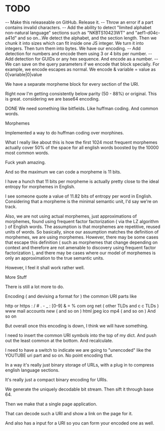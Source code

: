 # TODO

-- Make this releaseable on GitHub. Release it.
-- Throw an error if a part contains invalid characters. 
-- Add the ability to detect "limited alphabet non-natural language" sections such as
"NKBTS10423WT" and "aef1-d04c-a41d" and so on...We detect the alphabet, and the section length.
Then we chunk it into sizes which can fit inside one JS integer. We turn it into integers. Then 
turn them into bytes. We have our encoding.
-- Add detection for numbers and encode them using 3 or 4 bits per number. 
-- Add detection for GUIDs or any hex sequence. And encode as a number.
-- We can save on the query parameters if we encode that block specially. 
For example, we encode escapes as normal. We encode & variable = value as
0|variable|0|value

We have a separate morpheme block for every section of the URI.

Right now I'm getting consistently below parity (50 - 88%) or original. This is great. considering we are base64 encoding.


DONE We need something like bitfields. Like huffman coding. And common words.

Morphemes

  Implemented a way to do huffman coding over morphines.

  What I really like about this is how the first 1024 most frequent morphemes actually cover 50% of the space for all english words boosted by the 10000 most common words.

  Fuck yeah amazing.

  And so the maximum we can code a morpheme is 11 bits. 

  I have a hunch that 11 bits per morpheme is actually pretty close to the ideal entropy for morphemes in English.

  I see someone quote a value of 11.82 bits of entropy per word in English. Considering that a morpheme is the minimal semantic unit, I'd say we're on track.

  Also, we are not using actual morphemes, just approximations of morphemes, found using frequent factor factorization ( via the LZ algorithm ) of English words. The assumption is that morphemes are repetitive, reused units of words. So basically, since our assumption matches the definition of morphemes, we are using morphemes. However, there may be some cases that escape this definition ( such as morphemes that change depending on context and therefore are not amenable to discovery using frequent factor factorization ), and there may be cases where our model of morphemes is only an approximation to the true semantic units. 

  However, I feel it shall work rather well.

More Stuff

There is still a lot more to do.

Encoding ( and devising a format for ) the common URI parts like

http or https
: / #
. - _ :
[0-9]
& = %
com org net ( other TLDs and c c TLDs )
www mail accounts new ( and so on ) 
html jpeg ico mp4 ( and so on )
And so on

But overall once this encoding is down, I think we will have something.

I need to insert the common URI symbols into the top of my dict. And push out the least common at the bottom.
And recalculate.

I need to have a switch to indicate we are going to "unencoded" like the YOUTUBE uri part and so on. No point encoding that. 

In a way it's really just binary storage of URLs, with a plug in to compress english language sections.

It's really just a compact binary encoding for URIs. 

We generate the uniquely decodable bit stream. Then sift it through base 64.

Then we make that a single page application. 


That can decode such a URI and show a link on the page for it.

And also has a input for a URI so you can form your encoded one as well.


